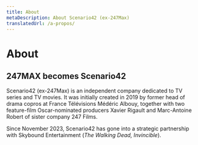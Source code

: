 ```yaml
---
title: About
metaDescription: About Scenario42 (ex-247Max)
translatedUrl: /a-propos/
---
```


# About

## 247MAX becomes Scenario42

Scenario42 (ex-247Max) is an independent company dedicated to TV series and TV movies. It was initially created in 2019 by former head of drama copros at France Télévisions Médéric Albouy, together with two feature-film Oscar-nominated producers Xavier Rigault and Marc-Antoine Robert of sister company 247 Films.

Since November 2023, Scenario42 has gone into a strategic partnership with Skybound Entertainment (*The Walking Dead, Invincible*).

<!-- <hr role="presentation">

<div class="text-align-center">

## The team

</div>

<div class="team">
  <ul class="team_list">
    <li class="team_item">
      <img src="/images/mederic-albouy.jpg" alt="Médéric Albouy" class="team_img">
      <p class="team_name">Médéric Albouy</p>
      <p class="team_function">Co-founder, President</p>
    </li>
    <li class="team_item">
      <img src="/images/marc-antoine-robert.jpg" alt="Marc-Antoine Robert" class="team_img">
      <p class="team_name">Marc-Antoine Robert</p>
      <p class="team_function">Co-founder, MD</p>
    </li>
    <li class="team_item">
      <img src="/images/xavier-rigault.jpg" alt="Xavier Rigault" class="team_img">
      <p class="team_name">Xavier Rigault</p>
      <p class="team_function">Co-founder</p>
    </li>
    <li class="team_item">
      <img src="/images/clarence-benoist.jpg" alt="Clarence Benoist" class="team_img">
      <p class="team_name">Clarence Benoist</p>
      <p class="team_function">Head of Development</p>
    </li>
    <li class="team_item">
      <img src="/images/laurence-meoc.jpg" alt="Laurence Méoc" class="team_img">
      <p class="team_name">Laurence Méoc</p>
      <p class="team_function">Head of Productions</p>
    </li>
    <li class="team_item">
      <img src="/images/team-woman.svg" alt="" class="team_img">
      <p class="team_name">Juliet Ames</p>
      <p class="team_function">Production assistant</p>
    </li>
  </ul>
</div> -->